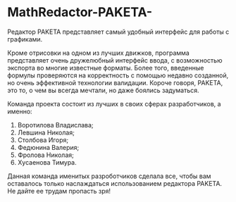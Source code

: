 ﻿MathRedactor-PAKETA-
====================

Редактор PAKETA представляет самый удобный интерфейс для работы с графиками.

Кроме отрисовки на одном из лучших движков, программа представляет очень
дружелюбный интерфейс ввода, с возможностью экспорта во многие известные форматы.
Более того, введенные формулы проверяются на корректность с помощью недавно созданной,
но очень эффективной технологии валидации. Короче говоря, PAKETA, это то, о чем вы
всегда мечтали, но даже боялись задуматься.

Команда проекта состоит из лучших в своих сферах разработчиков, а именно:

1) Воротилова Владислава;
2) Левшина Николая;
3) Столбова Игоря;
4) Федюнина Валерия;
5) Фролова Николая;
6) Хусаенова Тимура.

Данная команда именитых разроботчиков сделала все, чтобы вам оставалось только наслаждаться
использованием редактора PAKETA. Не дайте ее трудам пропасть зря!